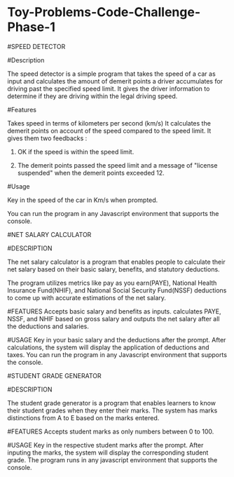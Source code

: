 # Toy-Problems-Code-Challenge-Phase-1
#SPEED DETECTOR

#Description

The speed detector is a simple program that takes the speed of a car as input and calculates the amount of demerit points a 
driver accumulates for driving past the specified speed limit. 
It gives the driver information to determine if they are driving within the legal driving speed.

#Features

Takes speed in terms of kilometers per second (km/s)
It calculates the demerit points on account of the speed compared to the speed limit.
It gives them two feedbacks :
          
 1. OK if the speed is within the speed limit.
                            
2. The demerit points passed the speed limit and a message of "license suspended" when the demerit points exceeded 12.

#Usage 

Key in the speed of the car in Km/s when prompted.

You can run the program in any Javascript environment that supports the console.

#NET SALARY CALCULATOR

#DESCRIPTION

The net salary calculator is a program that enables people to calculate their net salary based on their basic salary, benefits, and statutory deductions.

The program utilizes metrics like pay as you earn(PAYE), National Health Insurance Fund(NHIF), and National Social Security Fund(NSSF) deductions to come up with accurate estimations of the net salary.

#FEATURES
Accepts basic salary and benefits as inputs.
calculates PAYE, NSSF, and NHIF based on gross salary and outputs the net salary after all the deductions and salaries.

#USAGE 
Key in your basic salary and the deductions after the prompt.
After calculations, the system will display the application of deductions and taxes.
You can run the program in any Javascript environment that supports the console.

#STUDENT GRADE GENERATOR

#DESCRIPTION

The student grade generator is a program that enables learners to know their student grades when they enter their marks.
The system has marks distinctions from A to E based on the marks entered.

#FEATURES
Accepts student marks as only numbers between 0 to 100.

#USAGE
Key in the respective student marks after the prompt.
After inputing the marks, the system will display the corresponding student grade.
The program runs in any javascript environment that supports the console.



                            
